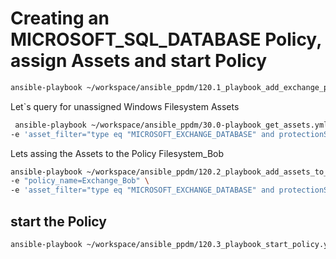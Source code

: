 # Creating an MICROSOFT_SQL_DATABASE Policy, assign Assets and start Policy



```bash
ansible-playbook ~/workspace/ansible_ppdm/120.1_playbook_add_exchange_policy.yaml l -e "policy_name=Exchange_Bob"
```

Let`s query for unassigned Windows Filesystem Assets

```bash
 ansible-playbook ~/workspace/ansible_ppdm/30.0-playbook_get_assets.yml \
-e 'asset_filter="type eq "MICROSOFT_EXCHANGE_DATABASE" and protectionStatus eq "UNPROTECTED" and operatingSystem.name eq "Windows""'
```

Lets assing the Assets to the Policy Filesystem_Bob
```bash
ansible-playbook ~/workspace/ansible_ppdm/120.2_playbook_add_assets_to_policy.yaml \
-e "policy_name=Exchange_Bob" \
-e 'asset_filter="type eq "MICROSOFT_EXCHANGE_DATABASE" and protectionStatus eq "UNPROTECTED" and operatingSystem.name eq "Windows""'
```

## start the Policy
```bash
ansible-playbook ~/workspace/ansible_ppdm/120.3_playbook_start_policy.yaml -e policy_type=MICROSOFT_EXCHANGE_DATABASE -e policy_name=Exchange_Bob
```

